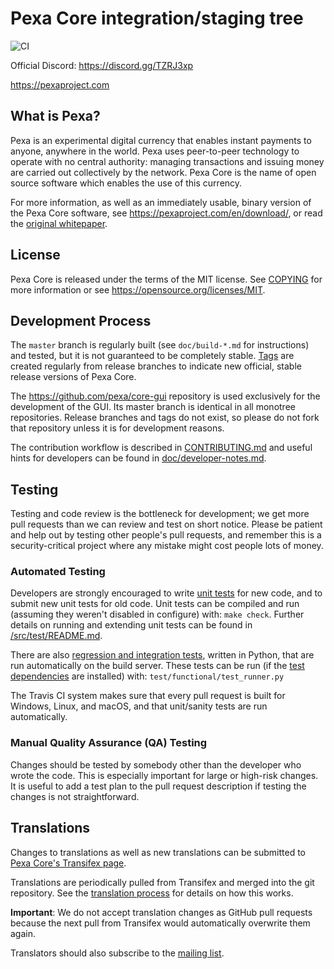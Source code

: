 Pexa Core integration/staging tree
=====================================
![CI](https://github.com/VeriBlock/pop-pexa/workflows/CI/badge.svg)

Official Discord: https://discord.gg/TZRJ3xp

https://pexaproject.com

What is Pexa?
----------------

Pexa is an experimental digital currency that enables instant payments to
anyone, anywhere in the world. Pexa uses peer-to-peer technology to operate
with no central authority: managing transactions and issuing money are carried
out collectively by the network. Pexa Core is the name of open source
software which enables the use of this currency.

For more information, as well as an immediately usable, binary version of
the Pexa Core software, see https://pexaproject.com/en/download/, or read the
[original whitepaper](https://pexaproject.com/pexa.pdf).

License
-------

Pexa Core is released under the terms of the MIT license. See [COPYING](COPYING) for more
information or see https://opensource.org/licenses/MIT.

Development Process
-------------------

The `master` branch is regularly built (see `doc/build-*.md` for instructions) and tested, but it is not guaranteed to be
completely stable. [Tags](https://github.com/pexa/core/tags) are created
regularly from release branches to indicate new official, stable release versions of Pexa Core.

The https://github.com/pexa/core-gui repository is used exclusively for the
development of the GUI. Its master branch is identical in all monotree
repositories. Release branches and tags do not exist, so please do not fork
that repository unless it is for development reasons.

The contribution workflow is described in [CONTRIBUTING.md](CONTRIBUTING.md)
and useful hints for developers can be found in [doc/developer-notes.md](doc/developer-notes.md).

Testing
-------

Testing and code review is the bottleneck for development; we get more pull
requests than we can review and test on short notice. Please be patient and help out by testing
other people's pull requests, and remember this is a security-critical project where any mistake might cost people
lots of money.

### Automated Testing

Developers are strongly encouraged to write [unit tests](src/test/README.md) for new code, and to
submit new unit tests for old code. Unit tests can be compiled and run
(assuming they weren't disabled in configure) with: `make check`. Further details on running
and extending unit tests can be found in [/src/test/README.md](/src/test/README.md).

There are also [regression and integration tests](/test), written
in Python, that are run automatically on the build server.
These tests can be run (if the [test dependencies](/test) are installed) with: `test/functional/test_runner.py`

The Travis CI system makes sure that every pull request is built for Windows, Linux, and macOS, and that unit/sanity tests are run automatically.

### Manual Quality Assurance (QA) Testing

Changes should be tested by somebody other than the developer who wrote the
code. This is especially important for large or high-risk changes. It is useful
to add a test plan to the pull request description if testing the changes is
not straightforward.

Translations
------------

Changes to translations as well as new translations can be submitted to
[Pexa Core's Transifex page](https://www.transifex.com/pexa/pexa/).

Translations are periodically pulled from Transifex and merged into the git repository. See the
[translation process](doc/translation_process.md) for details on how this works.

**Important**: We do not accept translation changes as GitHub pull requests because the next
pull from Transifex would automatically overwrite them again.

Translators should also subscribe to the [mailing list](https://groups.google.com/forum/#!forum/pexa-translators).
